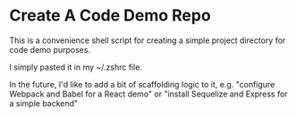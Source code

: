 # Create A Code Demo Repo

This is a convenience shell script for creating a simple
project directory for code demo purposes.

I simply pasted it in my ~/.zshrc file.

In the future, I'd like to add a bit of scaffolding logic to it, e.g. "configure Webpack and Babel for a React demo" or "install Sequelize and Express for a simple backend"


